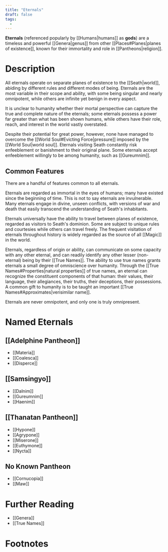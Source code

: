 ```yaml
---
title: "Eternals"
draft: false
tags:
  - 
---
```


**Eternals** (referenced popularly by [[Humans|humans]] as **gods**) are a timeless and powerful [[Genera|genus]] from other [[Places#Planes|planes of existence]], known for their immortality and role in [[Pantheons|religion]]. 
 

# Description
All eternals operate on separate planes of existence to the [[Seath|world]], abiding by different rules and different modes of being. Eternals are the most variable in their scope and ability, with some being singular and nearly omnipotent, while others are infinite yet benign in every aspect. 

It is unclear to humanity whether their mortal perspective can capture the true and complete nature of the eternals; some eternals possess a power far greater than what has been shown humans, while others have their role, reach, and interest in the world vastly overstated. 

Despite their potential for great power, however, none have managed to overcome the [[World Soul#Evicting Force|pressure]] imposed by the [[World Soul|world soul]]. Eternals visiting Seath constantly risk enfeeblement or banishment to their original plane. Some eternals accept enfeeblement willingly to be among humanity, such as [[Gureumnim]].

## Common Features
There are a handful of features common to all eternals. 

Eternals are regarded as immortal in the eyes of humans; many have existed since the beginning of time. This is not to say eternals are invulnerable. Many eternals engage in divine, unseen conflicts, with versions of war and death that easily transcend the understanding of Seath's inhabitants.

Eternals universally have the ability to travel between planes of existence, regarded as visitors to Seath's dominion. Some are subject to unique rules and courtesies while others can travel freely. The frequent visitation of eternals throughout history is widely regarded as the source of all [[Magic]] in the world.

Eternals, regardless of origin or ability, can communicate on some capacity with any other eternal, and can readily identify any other lesser (non-eternal) being by their [[True Names]]. The ability to use true names grants eternals a small degree of omniscience over humanity. Through the [[True Names#Properties|natural properties]] of true names, an eternal can recognize the constituent components of that human: their values, their language, their allegiances, their truths, their deceptions, their possessions. A common gift to humanity is to be taught an important [[True Names#Approximates|verisimilar name]].

Eternals are never omnipotent, and only one is truly omnipresent.

# Named Eternals
## [[Adelphine Pantheon]]
* [[Materia]]
* [[Coalesca]]
* [[Disperce]]

## [[Samsingyo]]
- [[Dalnim]]
- [[Gureumnim]]
- [[Haenim]]

## [[Thanatan Pantheon]]
- [[Hypone]]
- [[Agrypone]]
- [[Miserone]]
- [[Euthymone]]
- [[Nycta]]

## No Known Pantheon
- [[Cornucopia]]
- [[Maw]]

# Further Reading
- [[Genera]]
- [[True Names]]

# Footnotes